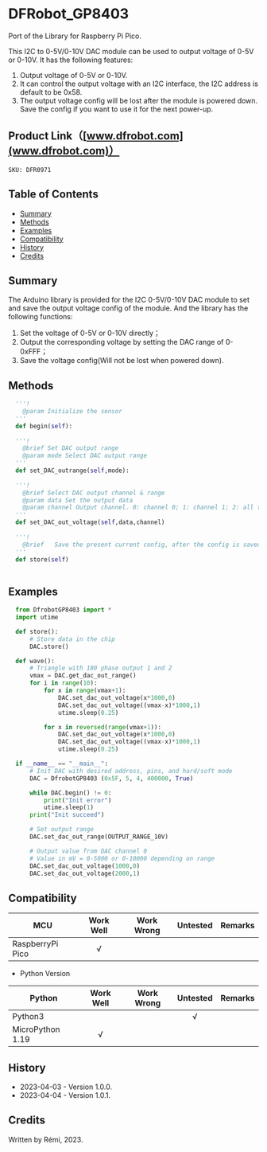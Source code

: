 # DFRobot_GP8403

Port of the Library for Raspberry Pi Pico. 

This I2C to 0-5V/0-10V DAC module can be used to output voltage of 0-5V or 0-10V. It has the following features:
1. Output voltage of 0-5V or 0-10V.
2. It can control the output voltage with an I2C interface, the I2C address is default to be 0x58. 
3. The output voltage config will be lost after the module is powered down. Save the config if you want to use it for the next power-up.


## Product Link（[www.dfrobot.com](www.dfrobot.com)）
    SKU: DFR0971 

## Table of Contents
  - [Summary](#summary)
  - [Methods](#methods)
  - [Examples](#examples)
  - [Compatibility](#compatibility)
  - [History](#history)
  - [Credits](#credits)

## Summary
The Arduino library is provided for the I2C 0-5V/0-10V DAC module to set and save the output voltage config of the module. And the library has the following functions:
1. Set the voltage of 0-5V or 0-10V directly；
2. Output the corresponding voltage by setting the DAC range of 0-0xFFF；
3. Save the voltage config(Will not be lost when powered down).

## Methods

```python
  '''!
    @param Initialize the sensor
  '''
  def begin(self):
    
  '''!
    @brief Set DAC output range
    @param mode Select DAC output range
  '''
  def set_DAC_outrange(self,mode):
    
  '''!
    @brief Select DAC output channel & range
    @param data Set the output data
    @param channel Output channel. 0: channel 0; 1: channel 1; 2: all the channels
  '''
  def set_DAC_out_voltage(self,data,channel)
    
  '''!
    @brief   Save the present current config, after the config is saved successfully, it will be enabled when the module is powered down and restarts.
  '''
  def store(self)
    
```

## Examples

```python
  from DfrobotGP8403 import *
  import utime

  def store():
      # Store data in the chip
      DAC.store()

  def wave():
      # Triangle with 180 phase output 1 and 2
      vmax = DAC.get_dac_out_range()
      for i in range(10):
          for x in range(vmax+1):
              DAC.set_dac_out_voltage(x*1000,0)
              DAC.set_dac_out_voltage((vmax-x)*1000,1)
              utime.sleep(0.25)

          for x in reversed(range(vmax+1)):
              DAC.set_dac_out_voltage(x*1000,0)
              DAC.set_dac_out_voltage((vmax-x)*1000,1)
              utime.sleep(0.25)

  if __name__ == "__main__":   
      # Init DAC with desired address, pins, and hard/soft mode
      DAC = DfrobotGP8403 (0x5F, 5, 4, 400000, True)

      while DAC.begin() != 0:
          print("Init error")
          utime.sleep(1)
      print("Init succeed")

      # Set output range
      DAC.set_dac_out_range(OUTPUT_RANGE_10V)

      # Output value from DAC channel 0
      # Value in mV = 0-5000 or 0-10000 depending on range
      DAC.set_dac_out_voltage(1000,0)
      DAC.set_dac_out_voltage(2000,1)
```

## Compatibility

| MCU         | Work Well | Work Wrong | Untested | Remarks |
| ------------ | :--: | :----: | :----: | :--: |
| RaspberryPi Pico |   √   |        |       |      |


* Python Version

| Python  | Work Well | Work Wrong | Untested | Remarks |
| ------- | :--: | :----: | :----: | ---- |
| Python3 |     |        |    √    |      |
| MicroPython 1.19 |  √   |        |        |      |


## History

- 2023-04-03 - Version 1.0.0.
- 2023-04-04 - Version 1.0.1.

## Credits

Written by Rémi, 2023.





